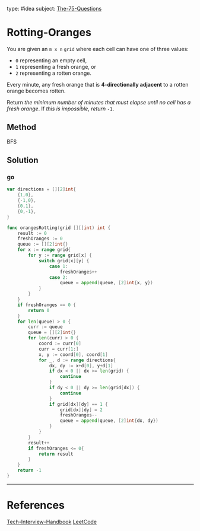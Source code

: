 type: #idea
subject: [The-75-Questions](The-75-Questions.md)
<!-- Subject should be a hub note -->
# Rotting-Oranges

You are given an `m x n` `grid` where each cell can have one of three values:

- `0` representing an empty cell,
- `1` representing a fresh orange, or
- `2` representing a rotten orange.

Every minute, any fresh orange that is **4-directionally adjacent** to a rotten orange becomes rotten.

Return _the minimum number of minutes that must elapse until no cell has a fresh orange_. If _this is impossible, return_ `-1`.

## Method

BFS

## Solution

### go

```go
var directions = [][2]int{
	{1,0},
	{-1,0},
	{0,1},
	{0,-1},
}

func orangesRotting(grid [][]int) int {
	result := 0
	freshOranges := 0
	queue := [][2]int{}
	for x := range grid{
		for y := range grid[x] {
			switch grid[x][y] {
				case 1:
					freshOranges++
				case 2:
					queue = append(queue, [2]int{x, y})
			}
		}
	}
	if freshOranges == 0 {
		return 0
	}
	for len(queue) > 0 {
		curr := queue
		queue = [][2]int{}
		for len(curr) > 0 {
			coord := curr[0]
			curr = curr[1:]
			x, y := coord[0], coord[1]
			for _, d := range directions{
				dx, dy := x+d[0], y+d[1]
				if dx < 0 || dx >= len(grid) {
					continue
				}
				if dy < 0 || dy >= len(grid[dx]) {
					continue
				}
				if grid[dx][dy] == 1 {
					grid[dx][dy] = 2
					freshOranges--
					queue = append(queue, [2]int{dx, dy})
				}
			}
		}
		result++
		if freshOranges <= 0{
			return result
		}
	}
	return -1
}
```

---
# References
<!-- What references back up this idea -->
[Tech-Interview-Handbook](Tech-Interview-Handbook.md)
[LeetCode](https://leetcode.com/problems/rotting-oranges/)